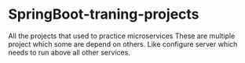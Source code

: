 # SpringBoot-traning-projects
All the projects that used to practice microservices
These are multiple project which some are depend on others. Like configure server which needs to run above all other services.

